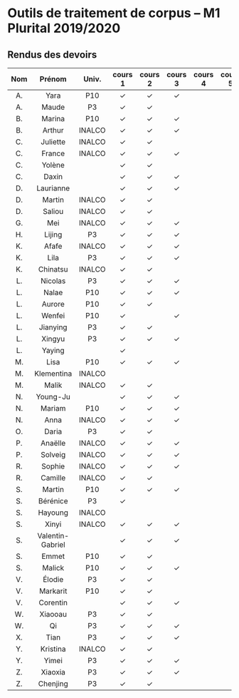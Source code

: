 
# Outils de traitement de corpus – M1 Plurital 2019/2020
## Rendus des devoirs

| Nom | Prénom   | Univ. | cours 1 | cours 2 | cours 3 | cours 4 | cours 5 | cours 6 |
|:---:|:--------:|:-----:|:-------:|:-------:|:-------:|:-------:|:-------:|:-------:|
|  A. |Yara      |P10    |✓        |✓        |✓        |         |         |         |
|  A. |Maude     |P3     |✓        |✓        |         |         |         |         |
|  B. |Marina    |P10    |✓        |✓        |✓        |         |         |         |
|  B. |Arthur    |INALCO |✓        |✓        |✓        |         |         |         |
|  C. |Juliette  |INALCO |✓        |✓        |         |         |         |         |
|  C. |France    |INALCO |✓        |✓        |✓        |         |         |         |
|  C. |Yolène    |       |✓        |✓        |         |         |         |         |
|  C. |Daxin     |       |✓        |✓        |✓        |         |         |         |
|  D. |Laurianne |       |✓        |✓        |✓        |         |         |         |
|  D. |Martin    |INALCO |✓        |✓        |         |         |         |         |
|  D. |Saliou    |INALCO |✓        |✓        |         |         |         |         |
|  G. |Mei       |INALCO |✓        |✓        |✓        |         |         |         |
|  H. |Lijing    |P3     |✓        |✓        |✓        |         |         |         |
|  K. |Afafe     |INALCO |✓        |✓        |✓        |         |         |         |
|  K. |Lila      |P3     |✓        |✓        |✓        |         |         |         |
|  K. |Chinatsu  |INALCO |✓        |✓        |         |         |         |         |
|  L. |Nicolas   |P3     |✓        |✓        |✓        |         |         |         |
|  L. |Nalae     |P10    |✓        |✓        |✓        |         |         |         |
|  L. |Aurore    |P10    |✓        |✓        |         |         |         |         |
|  L. |Wenfei    |P10    |✓        |         |✓        |         |         |         |
|  L. |Jianying  |P3     |✓        |✓        |         |         |         |         |
|  L. |Xingyu    |P3     |✓        |✓        |✓        |         |         |         |
|  L. |Yaying    |       |✓        |         |         |         |         |         |
|  M. |Lisa      |P10    |✓        |✓        |✓        |         |         |         |
|  M. |Klementina|INALCO |         |         |         |         |         |         |
|  M. |Malik     |INALCO |✓        |✓        |         |         |         |         |
|  N. |Young-Ju  |       |✓        |✓        |✓        |         |         |         |
|  N. |Mariam    |P10    |✓        |✓        |✓        |         |         |         |
|  N. |Anna      |INALCO |✓        |✓        |✓        |         |         |         |
|  O. |Daria     |P3     |✓        |✓        |         |         |         |         |
|  P. |Anaëlle   |INALCO |✓        |✓        |✓        |         |         |         |
|  P. |Solveig   |INALCO |✓        |✓        |✓        |         |         |         |
|  R. |Sophie    |INALCO |✓        |✓        |✓        |         |         |         |
|  R. |Camille   |INALCO |✓        |✓        |         |         |         |         |
|  S. |Martin    |P10    |✓        |✓        |✓        |         |         |         |
|  S. |Bérénice  |P3     |✓        |         |         |         |         |         |
|  S. |Hayoung   |INALCO |         |         |         |         |         |         |
|  S. |Xinyi     |INALCO |✓        |✓        |✓        |         |         |         |
|  S. |Valentin-Gabriel|       |✓        |✓        |✓        |         |         |         |
|  S. |Emmet     |P10    |✓        |✓        |         |         |         |         |
|  S. |Malick    |P10    |✓        |✓        |✓        |         |         |         |
|  V. |Élodie    |P3     |✓        |✓        |         |         |         |         |
|  V. |Markarit  |P10    |✓        |✓        |         |         |         |         |
|  V. |Corentin  |       |✓        |✓        |✓        |         |         |         |
|  W. |Xiaooau   |P3     |✓        |✓        |         |         |         |         |
|  W. |Qi        |P3     |✓        |✓        |✓        |         |         |         |
|  X. |Tian      |P3     |✓        |✓        |✓        |         |         |         |
|  Y. |Kristina  |INALCO |✓        |✓        |         |         |         |         |
|  Y. |Yimei     |P3     |✓        |✓        |✓        |         |         |         |
|  Z. |Xiaoxia   |P3     |✓        |✓        |✓        |         |         |         |
|  Z. |Chenjing  |P3     |✓        |✓        |         |         |         |         |
